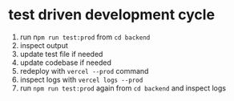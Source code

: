 # test driven development cycle

1. run n`pm run test:prod` from `cd backend`
2. inspect output
3. update test file if needed
4. update codebase if needed
5. redeploy with `vercel --prod` command
6. inspect logs with `vercel logs --prod`
7. run `npm run test:prod` again from `cd backend` and inspect logs
   